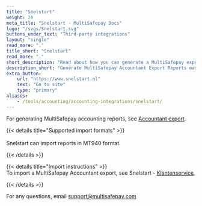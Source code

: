 ```yaml
---
title: "Snelstart"
weight: 20
meta_title: "Snelstart - MultiSafepay Docs"
logo: "/svgs/Snelstart.svg"
buttons_under_text: "Third-party integrations"
layout: "single"
read_more: "."
title_short: "Snelstart"
read_more: "."
short_description: "Read about how you can generate a MultiSafepay export and import to your Snelstart platform"
description_short: "Generate MultiSafepay Accountant Export Reports easily and import to your Snelstart system."
extra_button:
    url: "https://www.snelstart.nl"
    text: "Go to site"
    type: "primary"
aliases:
    - /tools/accounting/accounting-integrations/snelstart/
---
```


For generating MultiSafepay accounting reports, see [Accountant export](/accounting/reports/accountant-export/).

{{< details title="Supported import formats" >}}  
&nbsp;  
Snelstart can import reports in MT940 format.

{{< /details >}}

{{< details title="Import instructions" >}}
&nbsp;  
To import a MultiSafepay Accountant export, see Snelstart - [Klantenservice](https://www.snelstart.nl/klantenservice).

{{< /details >}}

For any questions, email <support@multisafepay.com>